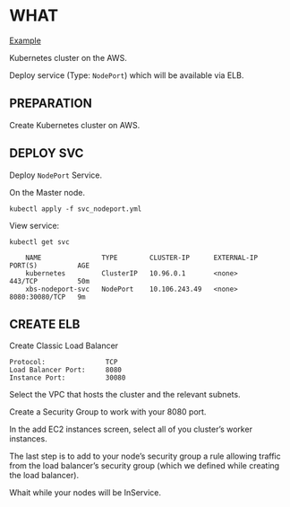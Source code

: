 # WHAT

[Example](https://medium.com/@hagaibarel/kubernetes-and-elbs-the-hard-way-c59a15779caf)

Kubernetes cluster on the AWS.

Deploy service (Type: `NodePort`) which will be available via ELB.

## PREPARATION

Create Kubernetes cluster on AWS.

## DEPLOY SVC

Deploy `NodePort` Service.

On the Master node.
```
kubectl apply -f svc_nodeport.yml
```

View service:
```
kubectl get svc

    NAME               TYPE        CLUSTER-IP      EXTERNAL-IP   PORT(S)          AGE
    kubernetes         ClusterIP   10.96.0.1       <none>        443/TCP          50m
    xbs-nodeport-svc   NodePort    10.106.243.49   <none>        8080:30080/TCP   9m
```

##  CREATE ELB

Create Classic Load Balancer
```
Protocol:               TCP
Load Balancer Port:     8080
Instance Port:          30080
```

Select the VPC that hosts the cluster and the relevant subnets.

Create a Security Group to work with your 8080 port.

In the add EC2 instances screen, select all of you cluster’s worker instances.

The last step is to add to your node’s security group a rule allowing traffic from the load balancer’s security group (which we defined while creating the load balancer).

Whait while your nodes will be InService.
